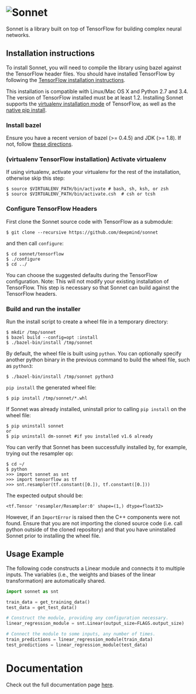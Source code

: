 # ![Sonnet](images/sonnet_logo.png)

Sonnet is a library built on top of TensorFlow for building complex neural
networks.

## Installation instructions

To install Sonnet, you will need to compile the library using bazel against
the TensorFlow header files. You should have installed TensorFlow by
following the [TensorFlow installation instructions](https://www.tensorflow.org/install/).

This installation is compatible with Linux/Mac OS X and Python 2.7 and 3.4. The version
of TensorFlow installed must be at least 1.2. Installing Sonnet supports the
[virtualenv installation mode](https://www.tensorflow.org/install/install_linux#installing_with_virtualenv)
of TensorFlow, as well as the [native pip install](https://www.tensorflow.org/install/install_linux#installing_with_native_pip).

### Install bazel

Ensure you have a recent version of bazel (>= 0.4.5) and JDK (>= 1.8). If not,
follow [these directions](https://bazel.build/versions/master/docs/install.html).

### (virtualenv TensorFlow installation) Activate virtualenv

If using virtualenv, activate your virtualenv for the rest of the installation,
otherwise skip this step:

```shell
$ source $VIRTUALENV_PATH/bin/activate # bash, sh, ksh, or zsh
$ source $VIRTUALENV_PATH/bin/activate.csh  # csh or tcsh
```

### Configure TensorFlow Headers

First clone the Sonnet source code with TensorFlow as a submodule:

```shell
$ git clone --recursive https://github.com/deepmind/sonnet
```

and then call `configure`:

```shell
$ cd sonnet/tensorflow
$ ./configure
$ cd ../
```

You can choose the suggested defaults during the TensorFlow configuration.
Note: This will not modify your existing installation of TensorFlow. This step
is necessary so that Sonnet can build against the TensorFlow headers.

### Build and run the installer

Run the install script to create a wheel file in a temporary directory:

```shell
$ mkdir /tmp/sonnet
$ bazel build --config=opt :install
$ ./bazel-bin/install /tmp/sonnet
```

By default, the wheel file is built using `python`. You can optionally specify
another python binary in the previous command to build the wheel file, such as
`python3`:

```
$ ./bazel-bin/install /tmp/sonnet python3
```

`pip install` the generated wheel file:

```shell
$ pip install /tmp/sonnet/*.whl
```

If Sonnet was already installed, uninstall prior to calling `pip install` on
the wheel file:

```shell
$ pip uninstall sonnet
or
$ pip uninstall dm-sonnet #if you installed v1.6 already
```

You can verify that Sonnet has been successfully installed by, for example,
trying out the resampler op:

```shell
$ cd ~/
$ python
>>> import sonnet as snt
>>> import tensorflow as tf
>>> snt.resampler(tf.constant([0.]), tf.constant([0.]))
```

The expected output should be:

```shell
<tf.Tensor 'resampler/Resampler:0' shape=(1,) dtype=float32>
```

However, if an `ImportError` is raised then the C++ components were not found.
Ensure that you are not importing the cloned source code (i.e. call python
outside of the cloned repository) and that you have uninstalled Sonnet prior to
installing the wheel file.

## Usage Example

The following code constructs a Linear module and connects it to multiple
inputs. The variables (i.e., the weights and biases of the linear
transformation) are automatically shared.

```python
import sonnet as snt

train_data = get_training_data()
test_data = get_test_data()

# Construct the module, providing any configuration necessary.
linear_regression_module = snt.Linear(output_size=FLAGS.output_size)

# Connect the module to some inputs, any number of times.
train_predictions = linear_regression_module(train_data)
test_predictions = linear_regression_module(test_data)
```

# Documentation

Check out the full documentation page
[here](https://deepmind.github.io/sonnet/).
